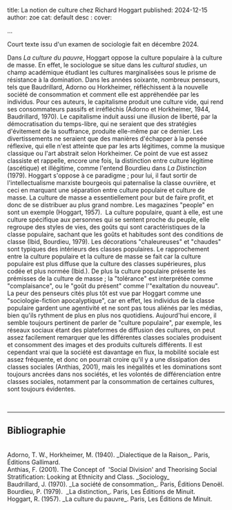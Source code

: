 title: La notion de culture chez Richard Hoggart
published: 2024-12-15
author: zoe
cat: default
desc : 
cover: 

...

Court texte issu d'un examen de sociologie fait en décembre 2024. 

Dans _La culture du pauvre_, Hoggart oppose la culture populaire à la culture de masse. En effet, le sociologue se situe dans les _cultural studies_, un champ académique étudiant les cultures marginalisées sous le prisme de résistance à la domination. Dans les années soixante, nombreux penseurs, tels que Baudrillard, Adorno ou Horkheimer, réfléchissent à la nouvelle société de consommation et comment elle est appréhendée par les individus. Pour ces auteurs, le capitalisme produit une culture vide, qui rend ses consommateurs passifs et irréfléchis (Adorno et Horkheimer, 1944, Baudrillard, 1970). Le capitalisme induit aussi une illusion de liberté, par la démocratisation du temps-libre, qui ne seraient que des stratégies d'évitement de la souffrance, produite elle-même par ce dernier. Les divertissements ne seraient que des manières d'échapper à la pensée réflexive, qui elle n'est atteinte que par les arts légitimes, comme la musique classique ou l'art abstrait selon Horkheimer. Ce point de vue est assez classiste et rappelle, encore une fois, la distinction entre culture légitime (ascétique) et illégitime, comme l'entend Bourdieu dans _La Distinction_ (1979). Hoggart s'oppose à ce paradigme ; pour lui, il faut sortir de l'intellectualisme marxiste bourgeois qui paternalise la classe ouvrière, et ceci en marquant une séparation entre culture populaire et culture de masse. La culture de masse a essentiellement pour but de faire profit, et donc de se distribuer au plus grand nombre. Les magazines "people" en sont un exemple (Hoggart, 1957).  La culture populaire, quant à elle, est une culture spécifique aux personnes qui se sentent proche du peuple, elle regroupe des styles de vies, des goûts qui sont caractéristiques de la classe populaire, sachant que les goûts et habitudes sont des conditions de classe (Ibid, Bourdieu, 1979). Les décorations "chaleureuses" et "chaudes" sont typiques des intérieurs des classes populaires. Le rapprochement entre la culture populaire et la culture de masse se fait car la culture populaire est plus diffuse que la culture des classes supérieures, plus codée et plus normée (Ibid.). De plus la culture populaire présente les prémisses de la culture de masse ; la "tolérance" est interprétée comme "complaisance", ou le "goût du présent" comme l'"exaltation du nouveau". La peur des penseurs cités plus tôt est vue par Hoggart comme une "sociologie-fiction apocalyptique", car en effet, les individus de la classe populaire gardent une agentivité et ne sont pas tous aliénés par les médias, bien qu'ils rythment de plus en plus nos quotidiens. Aujourd'hui encore, il semble toujours pertinent de parler de "culture populaire", par exemple, les réseaux sociaux étant des plateformes de diffusion des cultures, on peut assez facilement remarquer que les différentes classes sociales produisent et consomment des images et des produits culturels différents. Il est cependant vrai que la société est davantage en flux, la mobilité sociale est assez fréquente, et donc on pourrait croire qu'il y a une dissipation des classes sociales (Anthias, 2001), mais les inégalités et les dominations sont toujours ancrées dans nos sociétés, et les volontés de différenciation entre classes sociales, notamment par la consommation de certaines cultures, sont toujours évidentes.

<br>

---

## Bibliographie
<br>
Adorno, T. W., Horkheimer, M. (1940). _Dialectique de la Raison_. Paris, Éditions Gallimard.
<br>
Anthias, F. (2001). The Concept of  'Social Division' and Theorising Social Stratification: Looking at Ethnicity and Class. _Sociology_
<br>
Baudrillard, J. (1970). _La société de consommation_. Paris, Éditions Denoël.
<br>
Bourdieu, P. (1979).  _La distinction_. Paris, Les Éditions de Minuit.
<br>
Hoggart, R. (1957). _La culture du pauvre_. Paris, Les Éditions de Minuit.
<br>